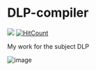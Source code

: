 # DLP-compiler

![](https://img.shields.io/badge/Java-ED8B00?style=for-the-badge&logo=openjdk&logoColor=white) 
[![HitCount](https://hits.dwyl.com/gitblanc/DLP-compiler.svg?style=flat-square)](http://hits.dwyl.com/gitblanc/DLP-compiler) 

My work for the subject DLP

![image](https://user-images.githubusercontent.com/87705461/226328518-a6d5fabc-1f26-4580-aaf5-b9fddb010596.png)
